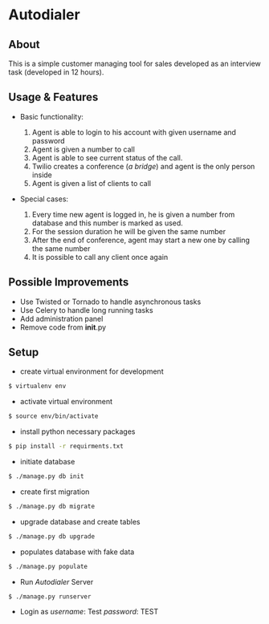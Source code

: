 Autodialer
==========

About
-----
This is a simple customer managing tool for sales developed as an interview task (developed in 12 hours).

Usage & Features
----------------
* Basic functionality:
    1. Agent is able to login to his account with given username and password
    2. Agent is given a number to call
    3. Agent is able to see current status of the call.
    3. Twilio creates a conference (_a bridge_) and agent is the only person inside
    4. Agent is given a list of clients to call

* Special cases:
    1. Every time new agent is logged in, he is given a number from database and this number is marked as used.
    2. For the session duration he will be given the same number
    3. After the end of conference, agent may start a new one by calling the same number
    4. It is possible to call any client once again

Possible Improvements
---------------------

* Use Twisted or Tornado to handle asynchronous tasks
* Use Celery to handle long running tasks
* Add administration panel
* Remove code from __init__.py

Setup
-----
- create virtual environment for development

```sh
$ virtualenv env
```
- activate virtual environment

```sh
$ source env/bin/activate
```

- install python necessary packages

```sh
$ pip install -r requirments.txt
```

- initiate database

```sh
$ ./manage.py db init
```

- create first migration

```sh
$ ./manage.py db migrate
```

- upgrade database and create tables

```sh
$ ./manage.py db upgrade
```

- populates database with fake data

```sh
$ ./manage.py populate
```

- Run _Autodialer_ Server

```sh
$ ./manage.py runserver
```

- Login as _username_: Test _password_: TEST


